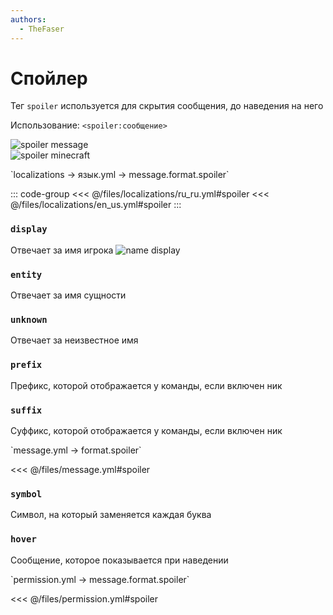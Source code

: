 ```yaml
---
authors:
  - TheFaser
---
```


# Спойлер

Тег `spoiler` используется для скрытия сообщения, до наведения на него

Использование: `<spoiler:сообщение>`

![spoiler message](/spoilermessage.png)  
![spoiler minecraft](/spoilerminecraft.png)  

[//]: # (localization)
<!--@include: @/parts/words.md#localization--> 
<!--@include: @/parts/words.md#path--> `localizations → язык.yml → message.format.spoiler`

<!--@include: @/parts/words.md#default--> 

::: code-group
<<< @/files/localizations/ru_ru.yml#spoiler
<<< @/files/localizations/en_us.yml#spoiler
:::

### `display`

Отвечает за имя игрока
![name display](/namedisplay.png)

### `entity`

Отвечает за имя сущности

### `unknown`

Отвечает за неизвестное имя

### `prefix`

Префикс, которой отображается у команды, если включен ник

### `suffix`

Суффикс, которой отображается у команды, если включен ник

[//]: # (message.yml)
<!--@include: @/parts/words.md#setting-->
<!--@include: @/parts/words.md#path--> `message.yml → format.spoiler`

<!--@include: @/parts/words.md#default-->
<<< @/files/message.yml#spoiler

<!--@include: @/parts/enable.md-->

### `symbol`

Символ, на который заменяется каждая буква

### `hover`

Сообщение, которое показывается при наведении

[//]: # (permission.yml)
<!--@include: @/parts/words.md#permission-->
<!--@include: @/parts/words.md#path--> `permission.yml → message.format.spoiler`

<!--@include: @/parts/words.md#default-->
<<< @/files/permission.yml#spoiler

<!--@include: @/parts/permission/permissionTier3.md-->